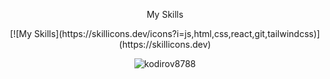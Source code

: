 <div align="center">
  <p>My Skills</p>
  [![My Skills](https://skillicons.dev/icons?i=js,html,css,react,git,tailwindcss)](https://skillicons.dev)
</div>

<p align="center"> <img src="https://komarev.com/ghpvc/?username=abdulholiq13&label=Profile%20views&color=0e75b6&style=flat" alt="kodirov8788" /></p>


